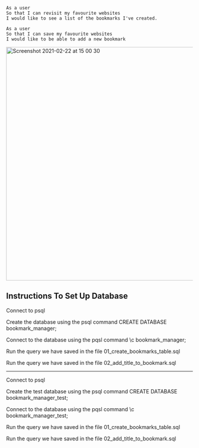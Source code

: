 ```
As a user
So that I can revisit my favourite websites
I would like to see a list of the bookmarks I've created.

As a user
So that I can save my favourite websites
I would like to be able to add a new bookmark
```

<img width="629" alt="Screenshot 2021-02-22 at 15 00 30" src="https://user-images.githubusercontent.com/75075773/108725954-cb95e880-751e-11eb-8a5d-8063b2f984c0.png">

## Instructions To Set Up Database
Connect to psql

Create the database using the psql command CREATE DATABASE bookmark_manager;

Connect to the database using the pqsl command \c bookmark_manager;

Run the query we have saved in the file 01_create_bookmarks_table.sql

Run the query we have saved in the file 02_add_title_to_bookmark.sql
 ________________________________________________________________________________________________________________________________________
Connect to psql

Create the test database using the psql command CREATE DATABASE bookmark_manager_test;

Connect to the database using the pqsl command \c bookmark_manager_test;

Run the query we have saved in the file 01_create_bookmarks_table.sql

Run the query we have saved in the file 02_add_title_to_bookmark.sql

